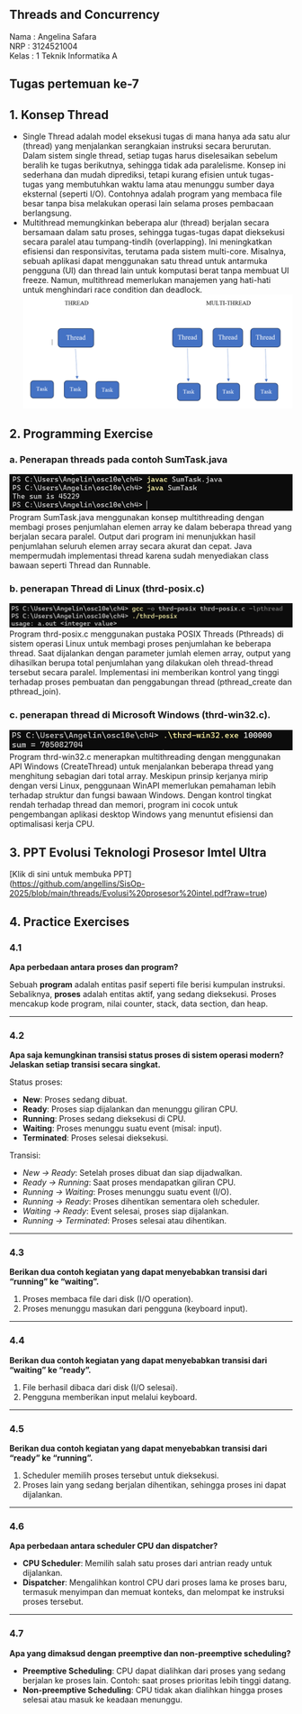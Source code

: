 ## Threads and Concurrency ##  
Nama : Angelina Safara  
NRP : 3124521004  
Kelas : 1 Teknik Informatika A  

## Tugas pertemuan ke-7  

## 1. Konsep Thread
- Single Thread adalah model eksekusi tugas di mana hanya ada satu alur (thread) yang menjalankan serangkaian instruksi secara berurutan. 
Dalam sistem single thread, setiap tugas harus diselesaikan sebelum beralih ke tugas berikutnya, sehingga tidak ada paralelisme. 
Konsep ini sederhana dan mudah diprediksi, tetapi kurang efisien untuk tugas-tugas yang membutuhkan waktu lama atau menunggu sumber daya eksternal (seperti I/O). 
Contohnya adalah program yang membaca file besar tanpa bisa melakukan operasi lain selama proses pembacaan berlangsung.  
- Multithread memungkinkan beberapa alur (thread) berjalan secara bersamaan dalam satu proses, sehingga tugas-tugas dapat dieksekusi secara paralel atau tumpang-tindih (overlapping). 
Ini meningkatkan efisiensi dan responsivitas, terutama pada sistem multi-core. Misalnya, sebuah aplikasi dapat menggunakan satu thread untuk antarmuka pengguna (UI) 
dan thread lain untuk komputasi berat tanpa membuat UI freeze. Namun, multithread memerlukan manajemen yang hati-hati untuk menghindari race condition dan deadlock.
![thread](https://github.com/angellins/SisOp-2025/blob/main/threads/thread.png) 

## 2. Programming Exercise
   
### a. Penerapan threads pada contoh SumTask.java  
![a](https://github.com/angellins/SisOp-2025/blob/main/threads/a.png)  
Program SumTask.java menggunakan konsep multithreading dengan membagi proses penjumlahan elemen array ke dalam beberapa thread yang berjalan secara paralel. 
Output dari program ini menunjukkan hasil penjumlahan seluruh elemen array secara akurat dan cepat. Java mempermudah implementasi thread karena sudah menyediakan class bawaan seperti Thread dan Runnable.

### b. penerapan Thread di Linux (thrd-posix.c)  
![b](https://github.com/angellins/SisOp-2025/blob/main/threads/b.png)  
Program thrd-posix.c menggunakan pustaka POSIX Threads (Pthreads) di sistem operasi Linux untuk membagi proses penjumlahan ke beberapa thread. 
Saat dijalankan dengan parameter jumlah elemen array, output yang dihasilkan berupa total penjumlahan yang dilakukan oleh thread-thread tersebut secara paralel. 
Implementasi ini memberikan kontrol yang tinggi terhadap proses pembuatan dan penggabungan thread (pthread_create dan pthread_join).  

### c. penerapan thread di Microsoft Windows (thrd-win32.c).  
![c](https://github.com/angellins/SisOp-2025/blob/main/threads/c.png)  
Program thrd-win32.c menerapkan multithreading dengan menggunakan API Windows (CreateThread) untuk menjalankan beberapa thread yang menghitung sebagian dari total array.
Meskipun prinsip kerjanya mirip dengan versi Linux, penggunaan WinAPI memerlukan pemahaman lebih terhadap struktur dan fungsi bawaan Windows. Dengan kontrol tingkat rendah 
terhadap thread dan memori, program ini cocok untuk pengembangan aplikasi desktop Windows yang menuntut efisiensi dan optimalisasi kerja CPU.  

## 3. PPT Evolusi Teknologi Prosesor Imtel Ultra  
[Klik di sini untuk membuka PPT]  
(https://github.com/angellins/SisOp-2025/blob/main/threads/Evolusi%20prosesor%20intel.pdf?raw=true)

## 4. Practice Exercises  

### 4.1
**Apa perbedaan antara proses dan program?**

Sebuah **program** adalah entitas pasif seperti file berisi kumpulan instruksi. Sebaliknya, **proses** adalah entitas aktif, yang sedang dieksekusi. Proses mencakup kode program, nilai counter, stack, data section, dan heap.

---

### 4.2
**Apa saja kemungkinan transisi status proses di sistem operasi modern? Jelaskan setiap transisi secara singkat.**

Status proses:
- **New**: Proses sedang dibuat.
- **Ready**: Proses siap dijalankan dan menunggu giliran CPU.
- **Running**: Proses sedang dieksekusi di CPU.
- **Waiting**: Proses menunggu suatu event (misal: input).
- **Terminated**: Proses selesai dieksekusi.

Transisi:
- *New → Ready*: Setelah proses dibuat dan siap dijadwalkan.
- *Ready → Running*: Saat proses mendapatkan giliran CPU.
- *Running → Waiting*: Proses menunggu suatu event (I/O).
- *Running → Ready*: Proses dihentikan sementara oleh scheduler.
- *Waiting → Ready*: Event selesai, proses siap dijalankan.
- *Running → Terminated*: Proses selesai atau dihentikan.

---

### 4.3
**Berikan dua contoh kegiatan yang dapat menyebabkan transisi dari “running” ke “waiting”.**

1. Proses membaca file dari disk (I/O operation).
2. Proses menunggu masukan dari pengguna (keyboard input).

---

### 4.4
**Berikan dua contoh kegiatan yang dapat menyebabkan transisi dari “waiting” ke “ready”.**

1. File berhasil dibaca dari disk (I/O selesai).
2. Pengguna memberikan input melalui keyboard.

---

### 4.5
**Berikan dua contoh kegiatan yang dapat menyebabkan transisi dari “ready” ke “running”.**

1. Scheduler memilih proses tersebut untuk dieksekusi.
2. Proses lain yang sedang berjalan dihentikan, sehingga proses ini dapat dijalankan.

---

### 4.6
**Apa perbedaan antara scheduler CPU dan dispatcher?**

- **CPU Scheduler**: Memilih salah satu proses dari antrian ready untuk dijalankan.
- **Dispatcher**: Mengalihkan kontrol CPU dari proses lama ke proses baru, termasuk menyimpan dan memuat konteks, dan melompat ke instruksi proses tersebut.

---

### 4.7
**Apa yang dimaksud dengan preemptive dan non-preemptive scheduling?**

- **Preemptive Scheduling**: CPU dapat dialihkan dari proses yang sedang berjalan ke proses lain. Contoh: saat proses prioritas lebih tinggi datang.
- **Non-preemptive Scheduling**: CPU tidak akan dialihkan hingga proses selesai atau masuk ke keadaan menunggu.
